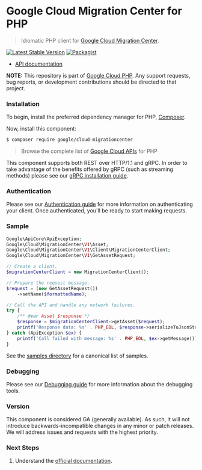 # Google Cloud Migration Center for PHP

> Idiomatic PHP client for [Google Cloud Migration Center](https://cloud.google.com/migration-center/docs).

[![Latest Stable Version](https://poser.pugx.org/google/cloud-migrationcenter/v/stable)](https://packagist.org/packages/google/cloud-migrationcenter) [![Packagist](https://img.shields.io/packagist/dm/google/cloud-migrationcenter.svg)](https://packagist.org/packages/google/cloud-migrationcenter)

* [API documentation](https://cloud.google.com/php/docs/reference/cloud-migrationcenter/latest)

**NOTE:** This repository is part of [Google Cloud PHP](https://github.com/googleapis/google-cloud-php). Any
support requests, bug reports, or development contributions should be directed to
that project.

### Installation

To begin, install the preferred dependency manager for PHP, [Composer](https://getcomposer.org/).

Now, install this component:

```sh
$ composer require google/cloud-migrationcenter
```

> Browse the complete list of [Google Cloud APIs](https://cloud.google.com/php/docs/reference)
> for PHP

This component supports both REST over HTTP/1.1 and gRPC. In order to take advantage of the benefits
offered by gRPC (such as streaming methods) please see our
[gRPC installation guide](https://cloud.google.com/php/grpc).

### Authentication

Please see our [Authentication guide](https://github.com/googleapis/google-cloud-php/blob/main/AUTHENTICATION.md) for more information
on authenticating your client. Once authenticated, you'll be ready to start making requests.

### Sample

```php
Google\ApiCore\ApiException;
Google\Cloud\MigrationCenter\V1\Asset;
Google\Cloud\MigrationCenter\V1\Client\MigrationCenterClient;
Google\Cloud\MigrationCenter\V1\GetAssetRequest;

// Create a client.
$migrationCenterClient = new MigrationCenterClient();

// Prepare the request message.
$request = (new GetAssetRequest())
    ->setName($formattedName);

// Call the API and handle any network failures.
try {
    /** @var Asset $response */
    $response = $migrationCenterClient->getAsset($request);
    printf('Response data: %s' . PHP_EOL, $response->serializeToJsonString());
} catch (ApiException $ex) {
    printf('Call failed with message: %s' . PHP_EOL, $ex->getMessage());
}
```

See the [samples directory](https://github.com/googleapis/google-cloud-php-migrationcenter/tree/main/samples) for a canonical list of samples.

### Debugging

Please see our [Debugging guide](https://github.com/googleapis/google-cloud-php/blob/main/DEBUG.md)
for more information about the debugging tools.

### Version

This component is considered GA (generally available). As such, it will not introduce backwards-incompatible changes in
any minor or patch releases. We will address issues and requests with the highest priority.

### Next Steps

1. Understand the [official documentation](https://cloud.google.com/migration-center/docs/migration-center-overview).
